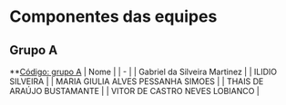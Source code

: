 # Componentes das equipes

## Grupo A
**[Código: grupo A]()
| Nome |
| - |
| Gabriel da Silveira Martinez |
| ILIDIO SILVEIRA |
| MARIA GIULIA ALVES PESSANHA SIMOES |
| THAIS DE ARAÚJO BUSTAMANTE |
| VITOR DE CASTRO NEVES LOBIANCO |
